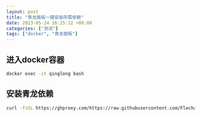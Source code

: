 ```yaml
---
layout: post
title: "青龙面板一键安装所需依赖"
date: 2023-05-24 16:25:12 +08:00
categories: ["测试"]
tags: ["docker", "青龙面板"]
---
```


## 进入docker容器
```bash
docker exec -it qinglong bash
```
## 安装青龙依赖
```bash
curl -fsSL https://ghproxy.com/https://raw.githubusercontent.com/FlechazoPh/QLDependency/main/Shell/QLOneKeyDependency.sh | sh
```
